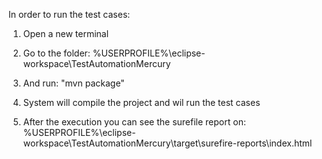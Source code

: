 In order to run the test cases:

1. Open a new terminal

2. Go to the folder: %USERPROFILE%\eclipse-workspace\TestAutomationMercury

3. And run: "mvn package"

4. System will compile the project and wil run the test cases

5. After the execution you can see the surefile report on: %USERPROFILE%\eclipse-workspace\TestAutomationMercury\target\surefire-reports\index.html
